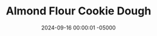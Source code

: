 ---
layout: post
title:  "Almond Flour Cookie Dough"
date:   2024-09-16 00:00:01 -05000
categories: 
- Recipes
- Healthier Dessert
- Archive
permalink: /recipes/almond-flour-cookie-dough
image: /assets/Food/Healthier Dessert/AF CD/af-cd-cover.jpg
ing: afcd-ing
facts: afcd-facts
section1: 
start2: 
section2: 
start3: 
section3: 
start4: 
section4: 
start5: 
section5: 
Prep: 15
Rest: 
Cook: 
Source1: https://www.youtube.com/shorts/3MgroOKawus
Source2:
whisk: https://s.samsungfood.com/w4T3Y
tags: 
- almond butter
- chocolate chips
- gluten free
- vanilla
- cookie
- cookie dough
- edible cookie dough
- raw
- nuts
- almonds
- almond flour
- date
- sugar free
- beans
- chickpeas
- garbanzo beans
- white beans
- cannellini beans
Description: Who else agrees that raw cookie dough is better than the actual baked cookies? This cookie dough is sugar free, vegan, and gluten free. Instead, it's sweetened with dates, and uses almond flour as the base. I've used some sugar free dark chocolate chips here as well, and no you cannot taste the beans!  For a baked versions, check out my <a href="/recipes/date-cookies">Almond Flour Cookies</a> or <a href="/recipes/chocolate-chip-date-cookies">Chocolate Chip Date Cookies</a>
Instructions: 
- Drain and rinse your can of beans. I've used cannellini here, but any light colored beans (like chickpeas, pinto beans, or navy beans) will also work well<br><br>

- Add beans, dates, nut butter, vanilla, and almond milk to your food processor, and blend until almost smooth<br><br>

- When all the dates are fully blended and no longer visible, add almond flour and blend into a cookie dough consistency<br><br>

- Fold in chocolate chips with a silicone spatula<br><br>
- <center><img src="/assets/Food/Healthier Dessert/AF CD/af-cd-blended.jpg" alt="" class="instruction-image"></center><br>

- Using a cookie scoop (mine is 1.5 tbsp and makes ~20 g cookies), scoop cookie dough onto a parchment paper lined plate. Freeze to harden, then store in an airtight container in the freezer or fridge
---
